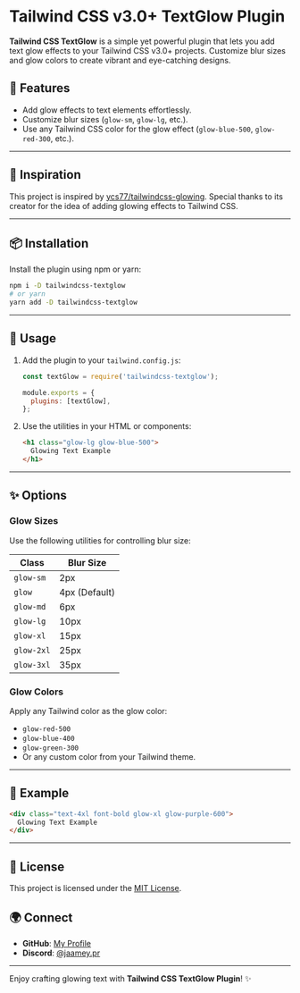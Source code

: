 # Tailwind CSS v3.0+ TextGlow Plugin

**Tailwind CSS TextGlow** is a simple yet powerful plugin that lets you add text glow effects to your Tailwind CSS v3.0+ projects. Customize blur sizes and glow colors to create vibrant and eye-catching designs.

## 🚀 Features
- Add glow effects to text elements effortlessly.
- Customize blur sizes (`glow-sm`, `glow-lg`, etc.).
- Use any Tailwind CSS color for the glow effect (`glow-blue-500`, `glow-red-300`, etc.).

---

## 🌟 Inspiration

This project is inspired by [ycs77/tailwindcss-glowing](https://github.com/ycs77/tailwindcss-glowing). Special thanks to its creator for the idea of adding glowing effects to Tailwind CSS.

---

## 📦 Installation

Install the plugin using npm or yarn:

```bash
npm i -D tailwindcss-textglow
# or yarn
yarn add -D tailwindcss-textglow
```

---

## 🔧 Usage

1. Add the plugin to your `tailwind.config.js`:

   ```javascript
   const textGlow = require('tailwindcss-textglow');

   module.exports = {
     plugins: [textGlow],
   };
   ```

2. Use the utilities in your HTML or components:

   ```html
   <h1 class="glow-lg glow-blue-500">
     Glowing Text Example
   </h1>
   ```

---

## ✨ Options

### Glow Sizes
Use the following utilities for controlling blur size:

| Class       | Blur Size  |
|-------------|------------|
| `glow-sm`   | 2px        |
| `glow`      | 4px (Default) |
| `glow-md`   | 6px        |
| `glow-lg`   | 10px       |
| `glow-xl`   | 15px       |
| `glow-2xl`  | 25px       |
| `glow-3xl`  | 35px       |

### Glow Colors
Apply any Tailwind color as the glow color:

- `glow-red-500`
- `glow-blue-400`
- `glow-green-300`
- Or any custom color from your Tailwind theme.

---

## 🌟 Example

```html
<div class="text-4xl font-bold glow-xl glow-purple-600">
  Glowing Text Example
</div>
```

---

## 📄 License

This project is licensed under the [MIT License](LICENSE.md).

## 🌍 Connect

- **GitHub**: [My Profile](https://github.com/jaameypr)
- **Discord**: [@jaamey.pr]()

---

Enjoy crafting glowing text with **Tailwind CSS TextGlow Plugin**! ✨
